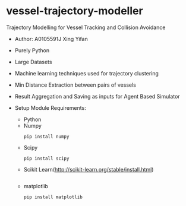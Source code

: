 # vessel-trajectory-modeller
Trajectory Modelling for Vessel Tracking and Collision Avoidance
- Author: A0105591J Xing Yifan
- Purely Python
- Large Datasets
- Machine learning techniques used for trajectory clustering
- Min Distance Extraction between pairs of vessels 
- Result Aggregation and Saving as inputs for Agent Based Simulator

- Setup Module Requirements:
  - Python
  - Numpy 
    ```
    pip install numpy
    ```
  - Scipy
    ```
    pip install scipy
    ```
  - Scikit Learn(http://scikit-learn.org/stable/install.html)
    ```pip install -U scikit-learn    
    ```
  - matplotlib
    ```
    pip install matplotlib
    ```
